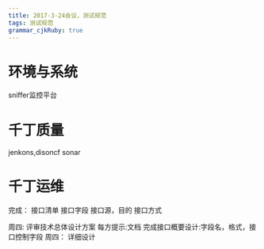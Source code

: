 ```yaml
---
title: 2017-3-24会议，测试规范
tags: 测试规范
grammar_cjkRuby: true
---
```

# 环境与系统
sniffer监控平台
# 千丁质量
jenkons,disoncf
sonar
# 千丁运维


完成：
接口清单
接口字段
接口源，目的
接口方式



周四:
评审技术总体设计方案
每方提示:文档
完成接口概要设计:字段名，格式，接口控制字段
周四：
详细设计